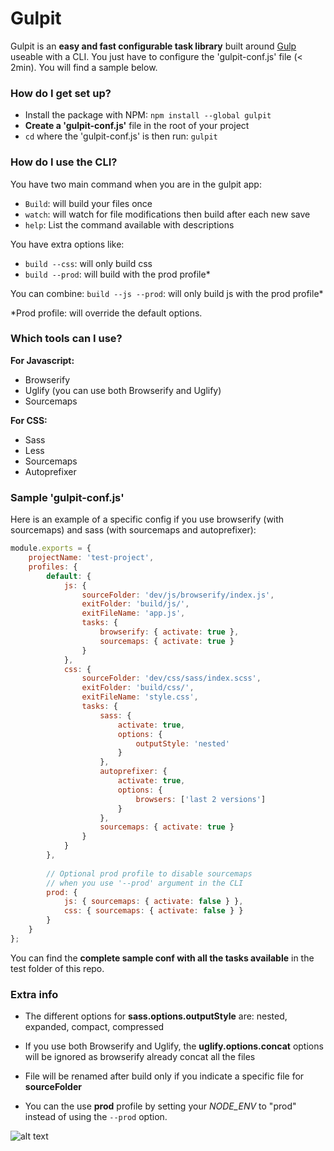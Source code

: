 # Gulpit #
Gulpit is an **easy and fast configurable task library** built around [Gulp](https://github.com/gulpjs/gulp) useable with a CLI.
You just have to configure the 'gulpit-conf.js' file (< 2min).
You will find a sample below.


### How do I get set up? ###

- Install the package with NPM: `npm install --global gulpit`
- **Create a 'gulpit-conf.js'** file in the root of your project
- `cd` where the 'gulpit-conf.js' is then run: `gulpit`


### How do I use the CLI? ###

You have two main command when you are in the gulpit app: 

- `Build`: will build your files once
- `watch`: will watch for file modifications then build after each new save
- `help`: List the command available with descriptions

You have extra options like:

- `build --css`: will only build css
- `build --prod`: will build with the prod profile*

You can combine:
`build --js --prod`: will only build js with the prod profile*

*Prod profile: will override the default options.


### Which tools can I use? ###

**For Javascript:**

- Browserify
- Uglify (you can use both Browserify and Uglify)
- Sourcemaps

**For CSS:**

- Sass
- Less
- Sourcemaps
- Autoprefixer


### Sample 'gulpit-conf.js' ###

Here is an example of a specific config if you use browserify (with sourcemaps) and sass (with sourcemaps and autoprefixer):

```js
module.exports = {
	projectName: 'test-project',
	profiles: {
		default: {
			js: {
				sourceFolder: 'dev/js/browserify/index.js',
				exitFolder: 'build/js/',
				exitFileName: 'app.js',
				tasks: {
					browserify: { activate: true },
					sourcemaps: { activate: true }
				}
			},
			css: {
				sourceFolder: 'dev/css/sass/index.scss',
				exitFolder: 'build/css/',
				exitFileName: 'style.css',
				tasks: {
					sass: {
						activate: true,
						options: {
							outputStyle: 'nested'
						}
					},
					autoprefixer: {
						activate: true,
						options: {
							browsers: ['last 2 versions']
						}
					},
					sourcemaps: { activate: true }
				}
			}
		},
		
		// Optional prod profile to disable sourcemaps
		// when you use '--prod' argument in the CLI
		prod: {
			js: { sourcemaps: { activate: false } },
			css: { sourcemaps: { activate: false } }
		}
	}
};
```

You can find the **complete sample conf with all the tasks available** in the test folder of this repo.


### Extra info ###

- The different options for **sass.options.outputStyle** are: nested, expanded, compact, compressed

- If you use both Browserify and Uglify, the **uglify.options.concat** options will be ignored as browserify already concat all the files

- File will be renamed after build only if you indicate a specific file for **sourceFolder**

- You can the use **prod** profile by setting your *NODE_ENV* to "prod" instead of using the `--prod` option.

![alt text](http://i.imgur.com/zm111ns.gif "Gulpit")
